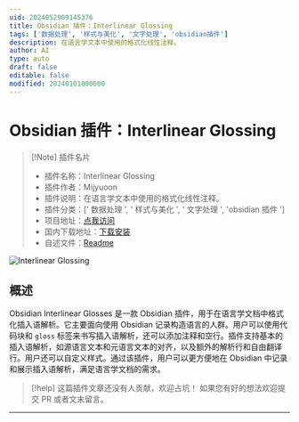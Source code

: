 ```yaml
---
uid: 2024052909145376
title: Obsidian 插件：Interlinear Glossing
tags: ['数据处理', '样式与美化', '文字处理', 'obsidian插件']
description: 在语言学文本中使用的格式化线性注释。
author: AI
type: auto
draft: false
editable: false
modified: 20240101000000
---
```


# Obsidian 插件：Interlinear Glossing

> [!Note] 插件名片
> - 插件名称：Interlinear Glossing
> - 插件作者：Mijyuoon
> - 插件说明：在语言学文本中使用的格式化线性注释。
> - 插件分类：[' 数据处理 ', ' 样式与美化 ', ' 文字处理 ', 'obsidian 插件 ']
> - 项目地址：[点我访问](https://github.com/Mijyuoon/obsidian-ling-gloss)
> - 国内下载地址：[下载安装](https://pkmer.cn/products/plugin/pluginMarket/?ling-gloss)
> - 自述文件：[Readme](https://ghproxy.net/https://raw.githubusercontent.com/Mijyuoon/obsidian-ling-gloss/master/README.md)

![Interlinear Glossing](https://cdn.pkmer.cn/covers/ling-gloss.png!pkmer)

## 概述

Obsidian Interlinear Glosses 是一款 Obsidian 插件，用于在语言学文档中格式化插入语解析。它主要面向使用 Obsidian 记录构造语言的人群。用户可以使用代码块和 `gloss` 标签来书写插入语解析，还可以添加注释和空行。插件支持基本的插入语解析，如源语言文本和元语言文本的对齐，以及额外的解析行和自由翻译行。用户还可以自定义样式。通过该插件，用户可以更方便地在 Obsidian 中记录和展示插入语解析，满足语言学文档的需求。

> [!help]
> 这篇插件文章还没有人贡献，欢迎占坑！
> 如果您有好的想法欢迎提交 PR 或者文末留言。

---



